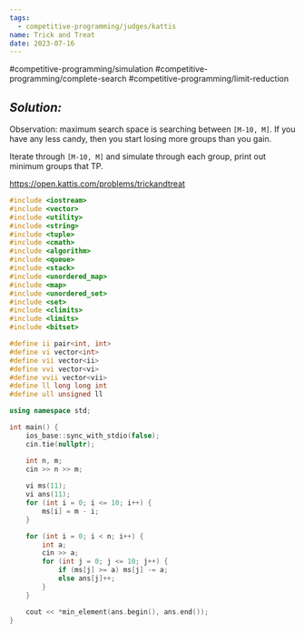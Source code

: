 ```yaml
---
tags:
  - competitive-programming/judges/kattis
name: Trick and Treat
date: 2023-07-16
---
```

#competitive-programming/simulation
#competitive-programming/complete-search
#competitive-programming/limit-reduction
## _Solution:_
Observation: maximum search space is searching between `[M-10, M]`. If you have any less candy, then you start losing more groups than you gain.

Iterate through `[M-10, M]` and simulate through each group, print out minimum groups that TP.

https://open.kattis.com/problems/trickandtreat
```cpp
#include <iostream>
#include <vector>
#include <utility>
#include <string>
#include <tuple>
#include <cmath>
#include <algorithm>
#include <queue>
#include <stack>
#include <unordered_map>
#include <map>
#include <unordered_set>
#include <set>
#include <climits>
#include <limits>
#include <bitset>

#define ii pair<int, int>
#define vi vector<int>
#define vii vector<ii>
#define vvi vector<vi>
#define vvii vector<vii>
#define ll long long int
#define ull unsigned ll

using namespace std;

int main() {
    ios_base::sync_with_stdio(false);
    cin.tie(nullptr);

    int n, m;
    cin >> n >> m;
    
    vi ms(11);
    vi ans(11);
    for (int i = 0; i <= 10; i++) {
        ms[i] = m - i;
    }

    for (int i = 0; i < n; i++) {
        int a;
        cin >> a;
        for (int j = 0; j <= 10; j++) {
            if (ms[j] >= a) ms[j] -= a;
            else ans[j]++;
        }
    }

    cout << *min_element(ans.begin(), ans.end());
}
```